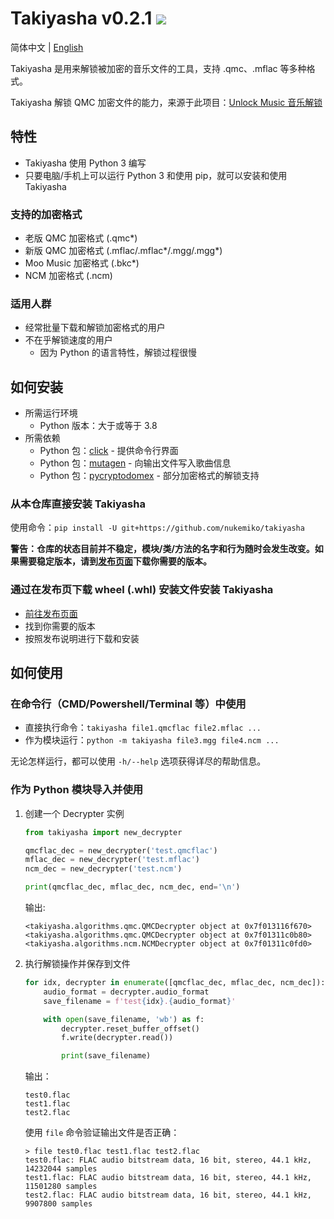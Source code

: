 # Takiyasha v0.2.1 ![](https://img.shields.io/badge/python-3.8+-green)

简体中文 | [English](README_EN.md)

Takiyasha 是用来解锁被加密的音乐文件的工具，支持 .qmc、.mflac 等多种格式。

Takiyasha 解锁 QMC 加密文件的能力，来源于此项目：[Unlock Music 音乐解锁](https://github.com/unlock-music/unlock-music)

## 特性

- Takiyasha 使用 Python 3 编写
- 只要电脑/手机上可以运行 Python 3 和使用 pip，就可以安装和使用 Takiyasha

### 支持的加密格式

- 老版 QMC 加密格式 (.qmc*)
- 新版 QMC 加密格式 (.mflac/.mflac*/.mgg/.mgg*)
- Moo Music 加密格式 (.bkc*)
- NCM 加密格式 (.ncm)

### 适用人群

- 经常批量下载和解锁加密格式的用户
- 不在乎解锁速度的用户
  - 因为 Python 的语言特性，解锁过程很慢

## 如何安装

- 所需运行环境
  - Python 版本：大于或等于 3.8
- 所需依赖
  - Python 包：[click](https://pypi.org/project/click/) - 提供命令行界面
  - Python 包：[mutagen](https://pypi.org/project/mutagen/) - 向输出文件写入歌曲信息
  - Python 包：[pycryptodomex](https://pypi.org/project/pycryptodomex/) - 部分加密格式的解锁支持

### 从本仓库直接安装 Takiyasha

使用命令：`pip install -U git+https://github.com/nukemiko/takiyasha`

**警告：仓库的状态目前并不稳定，模块/类/方法的名字和行为随时会发生改变。如果需要稳定版本，请到[发布页面](https://github.com/nukemiko/takiyasha/releases)下载你需要的版本。**

### 通过在发布页下载 wheel (.whl) 安装文件安装 Takiyasha

- [前往发布页面](https://github.com/nukemiko/takiyasha/releases)
- 找到你需要的版本
- 按照发布说明进行下载和安装

## 如何使用

### 在命令行（CMD/Powershell/Terminal 等）中使用

- 直接执行命令：`takiyasha file1.qmcflac file2.mflac ...`
- 作为模块运行：`python -m takiyasha file3.mgg file4.ncm ...`

无论怎样运行，都可以使用 `-h/--help` 选项获得详尽的帮助信息。

### 作为 Python 模块导入并使用

1. 创建一个 Decrypter 实例

    ```python
    from takiyasha import new_decrypter

    qmcflac_dec = new_decrypter('test.qmcflac')
    mflac_dec = new_decrypter('test.mflac')
    ncm_dec = new_decrypter('test.ncm')

    print(qmcflac_dec, mflac_dec, ncm_dec, end='\n')
    ```

    输出:

    ```text
    <takiyasha.algorithms.qmc.QMCDecrypter object at 0x7f013116f670>
    <takiyasha.algorithms.qmc.QMCDecrypter object at 0x7f01311c0b80>
    <takiyasha.algorithms.ncm.NCMDecrypter object at 0x7f01311c0fd0>
    ```

2. 执行解锁操作并保存到文件

    ```python
    for idx, decrypter in enumerate([qmcflac_dec, mflac_dec, ncm_dec]):
        audio_format = decrypter.audio_format
        save_filename = f'test{idx}.{audio_format}'

        with open(save_filename, 'wb') as f:
            decrypter.reset_buffer_offset()
            f.write(decrypter.read())

            print(save_filename)
    ```

    输出：

    ```text
    test0.flac
    test1.flac
    test2.flac
    ```

    使用 `file` 命令验证输出文件是否正确：

    ```text
    > file test0.flac test1.flac test2.flac
    test0.flac: FLAC audio bitstream data, 16 bit, stereo, 44.1 kHz, 14232044 samples
    test1.flac: FLAC audio bitstream data, 16 bit, stereo, 44.1 kHz, 11501280 samples
    test2.flac: FLAC audio bitstream data, 16 bit, stereo, 44.1 kHz, 9907800 samples
    ```

